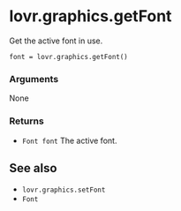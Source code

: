<!--
category: reference
-->

lovr.graphics.getFont
===

Get the active font in use.

    font = lovr.graphics.getFont()

### Arguments

None

### Returns

- `Font font` The active font.

See also
---

- `lovr.graphics.setFont`
- `Font`
